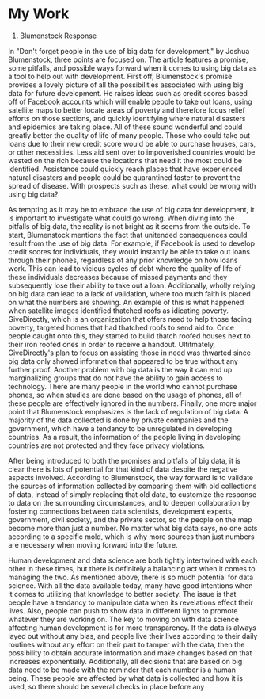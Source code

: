 # My Work

1. Blumenstock Response

  In "Don't forget people in the use of big data for development," by Joshua Blumenstock, three points are focused on. The article features a promise, some pitfalls, and possible ways forward when it comes to using big data as a tool to help out with development. First off, Blumenstock's promise provides a lovely picture of all the possibilities associated with using big data for future development. He raises ideas such as credit scores based off of Facebook accounts which will enable people to take out loans, using satellite maps to better locate areas of poverty and therefore focus relief efforts on those sections, and quickly identifying where natural disasters and epidemics are taking place. All of these sound wonderful and could greatly better the quality of life of many people. Those who could take out loans due to their new credit score would be able to purchase houses, cars, or other necessities. Less aid sent over to impoverished countries would be wasted on the rich because the locations that need it the most could be identified. Assistance could quickly reach places that have experienced natural disasters and people could be quarantined faster to prevent the spread of disease. With prospects such as these, what could be wrong with using big data? 
  
  As tempting as it may be to embrace the use of big data for development, it is important to investigate what could go wrong. When diving into the pitfalls of big data, the reality is not bright as it seems from the outside. To start, Blumenstock mentions the fact that unitended consequences could result from the use of big data. For example, if Facebook is used to develop credit scores for individuals, they would instantly be able to take out loans through their phones, regardless of any prior knowledge on how loans work. This can lead to vicious cycles of debt where the quality of life of these individuals decreases because of missed payments and they subsequently lose their ability to take out a loan. Additionally, wholly relying on big data can lead to a lack of validation, where too much faith is placed on what the numbers are showing. An example of this is what happened when satellite images identified thatched roofs as idicating poverty. GiveDirectly, which is an organization that offers need to help those facing poverty, targeted homes that had thatched roofs to send aid to. Once people caught onto this, they started to build thatch roofed houses next to their iron roofed ones in order to receive a handout. Ultitmately, GiveDirectly's plan to focus on assisting those in need was thwarted since big data only showed information that appeared to be true without any further proof. Another problem with big data is the way it can end up marginalizing groups that do not have the ability to gain access to technology. There are many people in the world who cannot purchase phones, so when studies are done based on the usage of phones, all of these people are effectively ignored in the numbers. Finally, one more major point that Blumenstock emphasizes is the lack of regulation of big data. A majority of the data collected is done by private companies and the government, which have a tendancy to be unregulated in developing countries. As a result, the information of the people living in developing countries are not protected and they face privacy violations.
  
  After being introduced to both the promises and pitfalls of big data, it is clear there is lots of potential for that kind of data despite the negative aspects involved. According to Blumenstock, the way forward is to validate the sources of information collected by comparing them with old collections of data, instead of simply replacing that old data, to customize the response to data on the surrounding circumstances, and to deepen collaboration by fostering connections between data scientists, development experts, government, civil society, and the private sector, so the people on the map become more than just a number. No matter what big data says, no one acts according to a specific mold, which is why more sources than just numbers are necessary when moving forward into the future.
  
  Human development and data science are both tightly intertwined with each other in these times, but there is definitely a balancing act when it comes to managing the two. As mentioned above, there is so much potential for data science. With all the data available today, many have good intentions when it comes to utilizing that knowledge to better society. The issue is that people have a tendancy to manipulate data when its revelations effect their lives. Also, people can push to show data in different lights to promote whatever they are working on. The key to moving on with data science affecting human development is for more transparency. If the data is always layed out without any bias, and people live their lives according to their daily routines without any effort on their part to tamper with the data, then the possibility to obtain accurate information and make changes based on that increases exponentially. Additionally, all decisions that are based on big data need to be made with the reminder that each number is a human being. These people are affected by what data is collected and how it is used, so there should be several checks in place before any 
